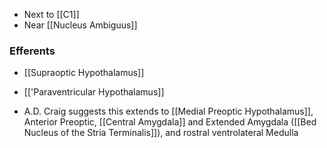 - Next to [[C1]]
- Near [[Nucleus Ambiguus]]
### Efferents
- [[Supraoptic Hypothalamus]]
- [['Paraventricular Hypothalamus]]

- A.D. Craig suggests this extends to [[Medial Preoptic Hypothalamus]], Anterior Preoptic, [[Central Amygdala]] and Extended Amygdala ([[Bed Nucleus of the Stria Terminalis]]), and rostral ventrolateral Medulla